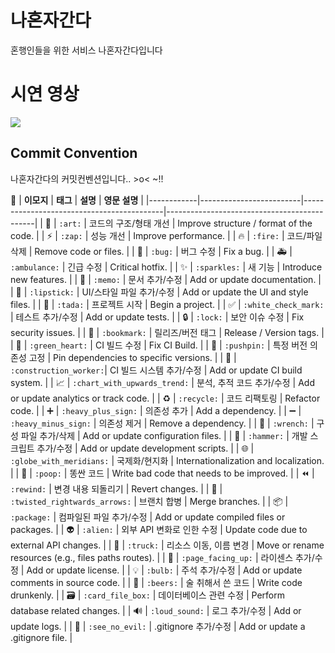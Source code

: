 # 나혼자간다

혼행인들을 위한 서비스 나혼자간다입니다

# 시연 영상
<img src="https://github.com/user-attachments/assets/57c81681-8a7a-41a3-ad8c-9cd55b7ed1e9"/>


## Commit Convention

나혼자간다의 커밋컨벤션입니다.. >o< ~!!

🎨
| **이모지** | **태그**                | **설명**                                   | **영문 설명**                                |
|------------|-------------------------|-------------------------------------------|---------------------------------------------|
| 🎨         | `:art:`                | 코드의 구조/형태 개선                     | Improve structure / format of the code.    |
| ⚡️         | `:zap:`                | 성능 개선                                 | Improve performance.                        |
| 🔥         | `:fire:`               | 코드/파일 삭제                            | Remove code or files.                       |
| 🐛         | `:bug:`                | 버그 수정                                 | Fix a bug.                                  |
| 🚑         | `:ambulance:`          | 긴급 수정                                 | Critical hotfix.                            |
| ✨         | `:sparkles:`           | 새 기능                                   | Introduce new features.                     |
| 📝         | `:memo:`               | 문서 추가/수정                            | Add or update documentation.                |
| 💄         | `:lipstick:`           | UI/스타일 파일 추가/수정                  | Add or update the UI and style files.       |
| 🎉         | `:tada:`               | 프로젝트 시작                             | Begin a project.                            |
| ✅         | `:white_check_mark:`   | 테스트 추가/수정                          | Add or update tests.                        |
| 🔒         | `:lock:`               | 보안 이슈 수정                            | Fix security issues.                        |
| 🔖         | `:bookmark:`           | 릴리즈/버전 태그                          | Release / Version tags.                     |
| 💚         | `:green_heart:`        | CI 빌드 수정                              | Fix CI Build.                               |
| 📌         | `:pushpin:`            | 특정 버전 의존성 고정                     | Pin dependencies to specific versions.      |
| 👷         | `:construction_worker:`| CI 빌드 시스템 추가/수정                  | Add or update CI build system.              |
| 📈         | `:chart_with_upwards_trend:` | 분석, 추적 코드 추가/수정              | Add or update analytics or track code.      |
| ♻️         | `:recycle:`            | 코드 리팩토링                             | Refactor code.                              |
| ➕         | `:heavy_plus_sign:`    | 의존성 추가                               | Add a dependency.                           |
| ➖         | `:heavy_minus_sign:`   | 의존성 제거                               | Remove a dependency.                        |
| 🔧         | `:wrench:`             | 구성 파일 추가/삭제                       | Add or update configuration files.          |
| 🔨         | `:hammer:`             | 개발 스크립트 추가/수정                   | Add or update development scripts.          |
| 🌐         | `:globe_with_meridians:` | 국제화/현지화                           | Internationalization and localization.      |
| 💩         | `:poop:`               | 똥싼 코드                                 | Write bad code that needs to be improved.   |
| ⏪         | `:rewind:`             | 변경 내용 되돌리기                        | Revert changes.                             |
| 🔀         | `:twisted_rightwards_arrows:` | 브랜치 합병                             | Merge branches.                             |
| 📦         | `:package:`            | 컴파일된 파일 추가/수정                   | Add or update compiled files or packages.   |
| 👽         | `:alien:`              | 외부 API 변화로 인한 수정                 | Update code due to external API changes.    |
| 🚚         | `:truck:`              | 리소스 이동, 이름 변경                    | Move or rename resources (e.g., files paths routes). |
| 📄         | `:page_facing_up:`     | 라이센스 추가/수정                        | Add or update license.                      |
| 💡         | `:bulb:`               | 주석 추가/수정                            | Add or update comments in source code.      |
| 🍻         | `:beers:`              | 술 취해서 쓴 코드                         | Write code drunkenly.                       |
| 🗃         | `:card_file_box:`      | 데이터베이스 관련 수정                    | Perform database related changes.           |
| 🔊         | `:loud_sound:`         | 로그 추가/수정                            | Add or update logs.                         |
| 🙈         | `:see_no_evil:`        | .gitignore 추가/수정                      | Add or update a .gitignore file.            |
